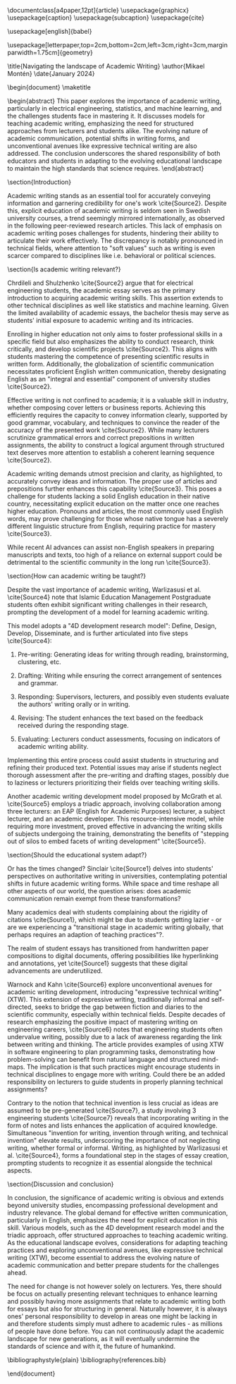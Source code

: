 \documentclass[a4paper,12pt]{article}
\usepackage{graphicx}
\usepackage{caption}
\usepackage{subcaption}
\usepackage{cite}

\usepackage[english]{babel}

\usepackage[letterpaper,top=2cm,bottom=2cm,left=3cm,right=3cm,marginparwidth=1.75cm]{geometry}

\title{Navigating the landscape of Academic Writing}
\author{Mikael Montén}
\date{January 2024}

\begin{document}
\maketitle

\begin{abstract}
This paper explores the importance of academic writing, particularly in electrical engineering, statistics, and machine learning, and the challenges students face in mastering it. It discusses models for teaching academic writing, emphasizing the need for structured approaches from lecturers and students alike. The evolving nature of academic communication, potential shifts in writing forms, and unconventional avenues like expressive technical writing are also addressed. The conclusion underscores the shared responsibility of both educators and students in adapting to the evolving educational landscape to maintain the high standards that science requires.
\end{abstract}


\section{Introduction}

Academic writing stands as an essential tool for accurately conveying information and garnering credibility for one's work \cite{Source2}. Despite this, explicit education of academic writing is seldom seen in Swedish university courses, a trend seemingly mirrored internationally, as observed in the following peer-reviewed research articles. This lack of emphasis on academic writing poses challenges for students, hindering their ability to articulate their work effectively. The discrepancy is notably pronounced in technical fields, where attention to "soft values" such as writing is even scarcer compared to disciplines like i.e. behavioral or political sciences.

\section{Is academic writing relevant?}

Chrdileli and Shulzhenko \cite{Source2} argue that for electrical engineering students, the academic essay serves as the primary introduction to acquiring academic writing skills. This assertion extends to other technical disciplines as well like statistics and machine learning. Given the limited availability of academic essays, the bachelor thesis may serve as students' initial exposure to academic writing and its intricacies.

Enrolling in higher education not only aims to foster professional skills in a specific field but also emphasizes the ability to conduct research, think critically, and develop scientific projects \cite{Source2}. This aligns with students mastering the competence of presenting scientific results in written form. Additionally, the globalization of scientific communication necessitates proficient English written communication, thereby designating English as an "integral and essential" component of university studies \cite{Source2}.

Effective writing is not confined to academia; it is a valuable skill in industry, whether composing cover letters or business reports. Achieving this efficiently requires the capacity to convey information clearly, supported by good grammar, vocabulary, and techniques to convince the reader of the accuracy of the presented work \cite{Source2}. While many lecturers scrutinize grammatical errors and correct prepositions in written assignments, the ability to construct a logical argument through structured text deserves more attention to establish a coherent learning sequence \cite{Source2}.

Academic writing demands utmost precision and clarity, as highlighted, to accurately convey ideas and information. The proper use of articles and prepositions further enhances this capability \cite{Source3}. This poses a challenge for students lacking a solid English education in their native country, necessitating explicit education on the matter once one reaches higher education. Pronouns and articles, the most commonly used English words, may prove challenging for those whose native tongue has a severely different linguistic structure from English, requiring practice for mastery \cite{Source3}.

While recent AI advances can assist non-English speakers in preparing manuscripts and texts, too high of a reliance on external support could be detrimental to the scientific community in the long run \cite{Source3}.

\section{How can academic writing be taught?}

Despite the vast importance of academic writing, Warlizasusi et al. \cite{Source4} note that Islamic Education Management Postgraduate students often exhibit significant writing challenges in their research, prompting the development of a model for learning academic writing.

This model adopts a "4D development research model": Define, Design, Develop, Disseminate, and is further articulated into five steps \cite{Source4}:

1. Pre-writing: Generating ideas for writing through reading, brainstorming, clustering, etc.
  
2. Drafting: Writing while ensuring the correct arrangement of sentences and grammar.
  
3. Responding: Supervisors, lecturers, and possibly even students evaluate the authors' writing orally or in writing.
  
4. Revising: The student enhances the text based on the feedback received during the responding stage.
  
5. Evaluating: Lecturers conduct assessments, focusing on indicators of academic writing ability.

Implementing this entire process could assist students in structuring and refining their produced text. Potential issues may arise if students neglect thorough assessment after the pre-writing and drafting stages, possibly due to laziness or lecturers prioritizing their fields over teaching writing skills.

Another academic writing development model proposed by McGrath et al. \cite{Source5} employs a triadic approach, involving collaboration among three lecturers: an EAP (English for Academic Purposes) lecturer, a subject lecturer, and an academic developer. This resource-intensive model, while requiring more investment, proved effective in advancing the writing skills of subjects undergoing the training, demonstrating the benefits of "stepping out of silos to embed facets of writing development" \cite{Source5}.

\section{Should the educational system adapt?}

Or has the times changed? Sinclair \cite{Source1} delves into students' perspectives on authoritative writing in universities, contemplating potential shifts in future academic writing forms. While space and time reshape all other aspects of our world, the question arises: does academic communication remain exempt from these transformations?

Many academics deal with students complaining about the rigidity of citations \cite{Source1}, which might be due to students getting lazier - or are we experiencing a "transitional stage in academic writing globally, that perhaps requires an adaption of teaching practices"?.

The realm of student essays has transitioned from handwritten paper compositions to digital documents, offering possibilities like hyperlinking and annotations, yet \cite{Source1} suggests that these digital advancements are underutilized.

Warnock and Kahn \cite{Source6} explore unconventional avenues for academic writing development, introducing "expressive technical writing" (XTW). This extension of expressive writing, traditionally informal and self-directed, seeks to bridge the gap between fiction and diaries to the scientific community, especially within technical fields. Despite decades of research emphasizing the positive impact of mastering writing on engineering careers, \cite{Source6} notes that engineering students often undervalue writing, possibly due to a lack of awareness regarding the link between writing and thinking. The article provides examples of using XTW in software engineering to plan programming tasks, demonstrating how problem-solving can benefit from natural language and structured mind-maps. The implication is that such practices might encourage students in technical disciplines to engage more with writing. Could there be an added responsibility on lecturers to guide students in properly planning technical assignments?

Contrary to the notion that technical invention is less crucial as ideas are assumed to be pre-generated \cite{Source7}, a study involving 3 engineering students \cite{Source7} reveals that incorporating writing in the form of notes and lists enhances the application of acquired knowledge. Simultaneous "invention for writing, invention through writing, and technical invention" elevate results, underscoring the importance of not neglecting writing, whether formal or informal. Writing, as highlighted by Warlizasusi et al. \cite{Source4}, forms a foundational step in the stages of essay creation, prompting students to recognize it as essential alongside the technical aspects.

\section{Discussion and conclusion}

In conclusion, the significance of academic writing is obvious and extends beyond university studies, encompassing professional development and industry relevance. The global demand for effective written communication, particularly in English, emphasizes the need for explicit education in this skill. Various models, such as the 4D development research model and the triadic approach, offer structured approaches to teaching academic writing. As the educational landscape evolves, considerations for adapting teaching practices and exploring unconventional avenues, like expressive technical writing (XTW), become essential to address the evolving nature of academic communication and better prepare students for the challenges ahead.

The need for change is not however solely on lecturers. Yes, there should be focus on actually presenting relevant techniques to enhance learning and possibly having more assignments that relate to academic writing both for essays but also for structuring in general. Naturally however, it is always ones' personal responsibility to develop in areas one might be lacking in and therefore students simply must adhere to academic rules - as millions of people have done before. You can not continuously adapt the academic landscape for new generations, as it will eventually undermine the standards of science and with it, the future of humankind.


\bibliographystyle{plain}
\bibliography{references.bib}

\end{document}
